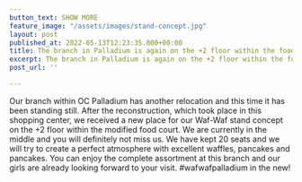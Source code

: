 ```yaml
---
button_text: SHOW MORE
feature_image: "/assets/images/stand-concept.jpg"
layout: post
published_at: 2022-05-13T12:23:35.000+00:00
title: The branch in Palladium is again on the +2 floor within the food-court!
excerpt: The branch in Palladium is again on the +2 floor within the food-court!
post_url: ''

---
```

Our branch within OC Palladium has another relocation and this time it has been standing still. After the reconstruction, which took place in this shopping center, we received a new place for our Waf-Waf stand concept on the +2 floor within the modified food court. We are currently in the middle and you will definitely not miss us. We have kept 20 seats and we will try to create a perfect atmosphere with excellent waffles, pancakes and pancakes. You can enjoy the complete assortment at this branch and our girls are already looking forward to your visit. #wafwafpalladium in the new!